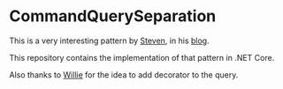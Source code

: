 # CommandQuerySeparation

This is a very interesting pattern by [Steven](https://stackoverflow.com/users/264697/steven), in his [blog](https://cuttingedge.it/blogs/steven/pivot/entry.php?id=92).

This repository contains the implementation of that pattern in .NET Core.

Also thanks to [Willie](https://medium.com/@willie.tetlow/net-core-dependency-injection-decorator-workaround-664cd3ec1246) for the idea to add decorator to the query.
